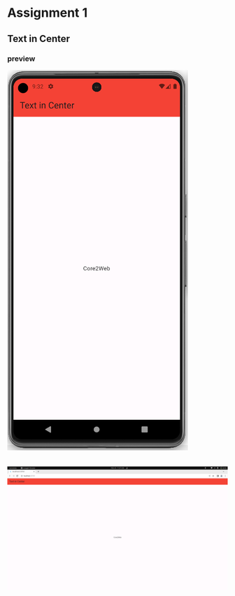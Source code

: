 # Assignment 1

## Text in Center

### preview 

![image](./emulator.png)
<br>
<br>
<br>
![image](./chrome.png)